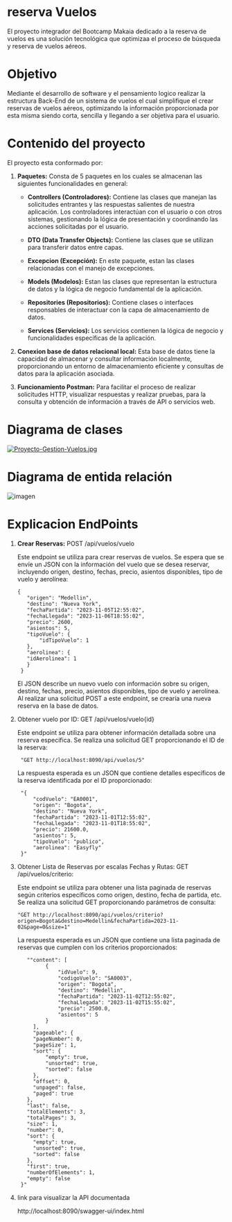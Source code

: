 

# reserva Vuelos
El proyecto integrador del Bootcamp Makaia dedicado a la reserva de vuelos es una solución tecnológica que optimizaa el proceso de búsqueda y reserva de vuelos aéreos.

# Objetivo

Mediante el desarrollo de software y el pensamiento logico realizar la estructura Back-End de un sistema de vuelos el cual simplifique el crear reservas de vuelos aéreos, optimizando la información 
proporcionada por esta misma siendo corta, sencilla y llegando a ser objetiva para el usuario.

# Contenido del proyecto

El proyecto esta conformado por:

  1. **Paquetes:** Consta de 5 paquetes en los cuales se almacenan las siguientes funcionalidades en general:
    
      - **Controllers (Controladores):** Contiene las clases que manejan las solicitudes entrantes y las respuestas salientes de nuestra aplicación. Los controladores interactúan con el usuario o con otros sistemas, gestionando la lógica de presentación y coordinando las acciones solicitadas por el usuario.
        
      - **DTO (Data Transfer Objects):** Contiene las clases que se utilizan para transferir datos entre capas.
        
      - **Excepcion (Excepción):** En este paquete, estan las clases relacionadas con el manejo de excepciones.

      - **Models (Modelos):** Estan las clases que representan la estructura de datos y la lógica de negocio fundamental de la aplicación.
    
      - **Repositories (Repositorios):** Contiene clases o interfaces responsables de interactuar con la capa de almacenamiento de datos.
    
      - **Services (Servicios):** Los servicios contienen la lógica de negocio y funcionalidades específicas de la aplicación.
    

  2. **Conexion base de datos relacional local:** Esta base de datos tiene la capacidad de almacenar y consultar información localmente, proporcionando un entorno de almacenamiento eficiente y consultas de datos para la aplicación asociada.
  
  3. **Funcionamiento Postman:** Para facilitar el proceso de realizar solicitudes HTTP, visualizar respuestas y realizar pruebas, para la consulta y obtención de información a través de API o servicios web.

# Diagrama de clases

[![Proyecto-Gestion-Vuelos.jpg](https://i.postimg.cc/3JfGhwHw/Proyecto-Gestion-Vuelos.jpg)](https://postimg.cc/F7czgNzt)

# Diagrama de entida relación

![imagen](https://github.com/JuanPabloQB1990/reservaVuelos/assets/118224188/c328d418-8a88-4610-b81e-8a384b2a1c7b)

# Explicacion EndPoints

1. **Crear Reservas:** POST /api/vuelos/vuelo

   Este endpoint se utiliza para crear reservas de vuelos. Se espera que se envíe un JSON con la información del vuelo que se desea reservar, incluyendo origen, destino, fechas, precio, asientos disponibles, tipo de vuelo y aerolínea:


       {
          "origen": "Medellin",
          "destino": "Nueva York",
          "fechaPartida": "2023-11-05T12:55:02",
          "fechaLlegada": "2023-11-06T18:55:02",
          "precio": 2600,
          "asientos": 5,
          "tipoVuelo": {
              "idTipoVuelo": 1
          },
          "aerolinea": {
          "idAerolinea": 1
          }
        }


    El JSON describe un nuevo vuelo con información sobre su origen, destino, fechas, precio, asientos disponibles, tipo de vuelo y aerolínea. Al realizar una solicitud POST a este endpoint, se crearía una nueva reserva en la base de datos.

2. Obtener vuelo por ID: GET /api/vuelos/vuelo{id}
   
   Este endpoint se utiliza para obtener información detallada sobre una reserva específica. Se realiza una solicitud GET proporcionando el ID de la reserva:

        "GET http://localhost:8090/api/vuelos/5"
   
   La respuesta esperada es un JSON que contiene detalles específicos de la reserva identificada por el ID proporcionado:

        "{
            "codVuelo": "EA0001",
            "origen": "Bogota",
            "destino": "Nueva York",
            "fechaPartida": "2023-11-01T12:55:02",
            "fechaLlegada": "2023-11-01T18:55:02",
            "precio": 21600.0,
            "asientos": 5,
            "tipoVuelo": "publico",
            "aerolinea": "Easyfly"
        }"

   
4. Obtener Lista de Reservas por escalas Fechas y Rutas: GET /api/vuelos/criterio:

   Este endpoint se utiliza para obtener una lista paginada de reservas según criterios específicos como origen, destino, fecha de partida, etc. Se realiza una solicitud GET proporcionando parámetros de consulta:

       "GET http://localhost:8090/api/vuelos/criterio?origen=Bogota&destino=Medellin&fechaPartida=2023-11-02&page=0&size=1"

    La respuesta esperada es un JSON que contiene una lista paginada de reservas que cumplen con los criterios proporcionados:

          ""content": [
                {
                    "idVuelo": 9,
                    "codigoVuelo": "SA0003",
                    "origen": "Bogota",
                    "destino": "Medellin",
                    "fechaPartida": "2023-11-02T12:55:02",
                    "fechaLlegada": "2023-11-02T15:55:02",
                    "precio": 2500.0,
                    "asientos": 5
                }
            ],
            "pageable": {
            "pageNumber": 0,
            "pageSize": 1,
            "sort": {
                "empty": true,
                "unsorted": true,
                "sorted": false
            },
            "offset": 0,
            "unpaged": false,
            "paged": true
          },
          "last": false,
          "totalElements": 3,
          "totalPages": 3,
          "size": 1,
          "number": 0,
          "sort": {
            "empty": true,
            "unsorted": true,
            "sorted": false
          },
          "first": true,
          "numberOfElements": 1,
          "empty": false
        }"

5. link para visualizar la API documentada
   
   http://localhost:8090/swagger-ui/index.html

